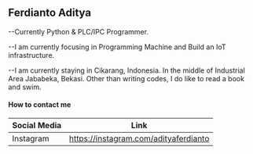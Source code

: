 ## Ferdianto Aditya

--Currently Python & PLC/IPC Programmer. 

--I am currently focusing in Programming Machine and Build an IoT infrastructure.

--I am currently staying in Cikarang, Indonesia. In the middle of Industrial Area Jababeka, Bekasi. Other than writing codes, I do like to read a book and swim.

#### How to contact me

|  Social Media  | Link  |
|---|---|
|  Instagram |  https://instagram.com/adityaferdianto |
